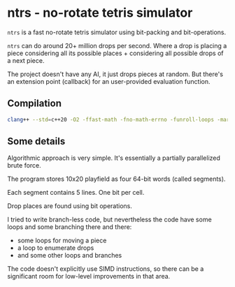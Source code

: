 # ntrs - no-rotate tetris simulator

`ntrs` is a fast no-rotate tetris simulator using bit-packing and bit-operations.

`ntrs` can do around 20+ million drops per second. Where a drop is placing a piece considering all its possible places + considering all possible drops of a next piece.

The project doesn't have any AI, it just drops pieces at random. But there's an extension point (callback) for an user-provided evaluation function.

## Compilation

```bash
clang++ --std=c++20 -O2 -ffast-math -fno-math-errno -funroll-loops -march=native -fno-exceptions -Wall -Wno-unused-variable -Wno-unused-function  main.cc
```

## Some details

Algorithmic approach is very simple. It's essentially a partially parallelized brute force.

The program stores 10x20 playfield as four 64-bit words (called segments).

Each segment contains 5 lines. One bit per cell.

Drop places are found using bit operations.

I tried to write branch-less code, but nevertheless the code have some loops and some branching there and there:

* some loops for moving a piece
* a loop to enumerate drops
* and some other loops and branches

The code doesn't explicitly use SIMD instructions, so there can be a significant room for low-level improvements in that area.

